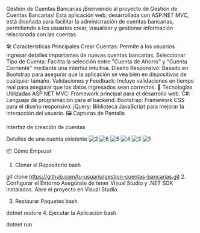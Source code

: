 Gestión de Cuentas Bancarias
¡Bienvenido al proyecto de Gestión de Cuentas Bancarias! Esta aplicación web, desarrollada con ASP.NET MVC, está diseñada para facilitar la administración de cuentas bancarias, permitiendo a los usuarios crear, visualizar y gestionar información relacionada con las cuentas.

🛠️ Características Principales
Crear Cuentas: Permite a los usuarios ingresar detalles importantes de nuevas cuentas bancarias.
Seleccionar Tipo de Cuenta: Facilita la selección entre "Cuenta de Ahorro" y "Cuenta Corriente" mediante una interfaz intuitiva.
Diseño Responsivo: Basado en Bootstrap para asegurar que la aplicación se vea bien en dispositivos de cualquier tamaño.
Validaciones y Feedback: Incluye validaciones en tiempo real para asegurar que los datos ingresados sean correctos.
🚀 Tecnologías Utilizadas
ASP.NET MVC: Framework principal para el desarrollo web.
C#: Lenguaje de programación para el backend.
Bootstrap: Framework CSS para el diseño responsivo.
jQuery: Biblioteca JavaScript para mejorar la interacción del usuario.
🖼️ Capturas de Pantalla


Interfaz de creación de cuentas


Detalles de una cuenta existente
![2](https://github.com/user-attachments/assets/5ade90e2-88e7-4b02-a554-7740aa5807cf)
![6](https://github.com/user-attachments/assets/7cee715a-0c4f-42cb-a25f-15c29afd24b4)
![5](https://github.com/user-attachments/assets/4b7499ce-9f11-4a30-b5a0-3d75dc8a0661)
![4](https://github.com/user-attachments/assets/3be3ac22-f9b6-444c-b794-493f3e25052c)
![3](https://github.com/user-attachments/assets/8b1b9163-534c-4153-8688-58fa720324fd)
![1](https://github.com/user-attachments/assets/da33e48d-ec1f-475d-8c40-9d281610f698)


📦 Cómo Empezar
1. Clonar el Repositorio
bash

git clone https://github.com/tu-usuario/gestion-cuentas-bancarias.git
2. Configurar el Entorno
Asegúrate de tener Visual Studio y .NET SDK instalados. Abre el proyecto en Visual Studio.

3. Restaurar Paquetes
bash

dotnet restore
4. Ejecutar la Aplicación
bash

dotnet run
